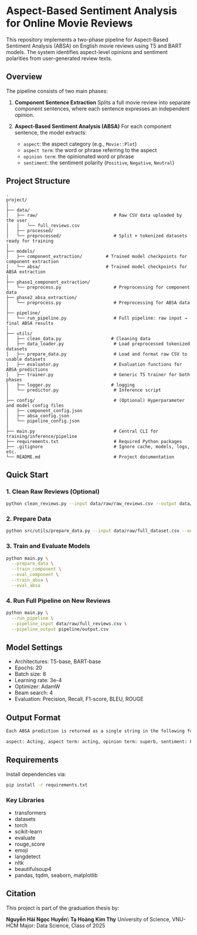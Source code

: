 # Aspect-Based Sentiment Analysis for Online Movie Reviews

This repository implements a two-phase pipeline for Aspect-Based Sentiment Analysis (ABSA) on English movie reviews using T5 and BART models. The system identifies aspect-level opinions and sentiment polarities from user-generated review texts.

## Overview

The pipeline consists of two main phases:

1. **Component Sentence Extraction**
   Splits a full movie review into separate component sentences, where each sentence expresses an independent opinion.

2. **Aspect-Based Sentiment Analysis (ABSA)**
   For each component sentence, the model extracts:

   * `aspect`: the aspect category (e.g., `Movie::Plot`)
   * `aspect term`: the word or phrase referring to the aspect
   * `opinion term`: the opinionated word or phrase
   * `sentiment`: the sentiment polarity (`Positive`, `Negative`, `Neutral`)

## Project Structure

```
.
project/
│
├── data/
│   ├── raw/                             # Raw CSV data uploaded by the user
│   │   └── full_reviews.csv
│   ├── processed/                       
│   └── preprocessed/                    # Split + tokenized datasets ready for training
│
├── models/
│   ├── component_extraction/         # Trained model checkpoints for component extraction
│   └── absa/                         # Trained model checkpoints for ABSA extraction
│
├── phase1_component_extraction/
│   └── preprocess.py                    # Preprocessing for component data
├── phase2_absa_extraction/
│   └── preprocess.py                    # Preprocessing for ABSA data
│
├── pipeline/
│   └── run_pipeline.py                  # Full pipeline: raw input → final ABSA results
│
├── utils/
│   ├── clean_data.py                   # Cleaning data
│   ├── data_loader.py                   # Load preprocessed tokenized datasets
│   ├── prepare_data.py                  # Load and format raw CSV to usable datasets
│   ├── evaluator.py                     # Evaluation functions for ABSA predictions
│   ├── trainer.py                       # Generic T5 trainer for both phases
│   ├── logger.py                       # logging
│   └── predictor.py                     # Inference script
│
├── config/                              # (Optional) Hyperparameter and model config files
│   ├── component_config.json
│   ├── absa_config.json
│   └── pipeline_config.json
│
├── main.py                              # Central CLI for training/inference/pipeline
├── requirements.txt                     # Required Python packages
├── .gitignore                           # Ignore cache, models, logs, etc.
└── README.md                            # Project documentation
```

## Quick Start

### 1. Clean Raw Reviews (Optional)
```bash
python clean_reviews.py --input data/raw/raw_reviews.csv --output data/raw/full_dataset.csv
```
### 2. Prepare Data
```bash
python src/utils/prepare_data.py --input data/raw/full_dataset.csv --output data/processed/
```
### 3. Train and Evaluate Models
```bash
python main.py \
  --prepare_data \
  --train_component \
  --eval_component \
  --train_absa \
  --eval_absa
```
### 4. Run Full Pipeline on New Reviews
```bash
python main.py \
  --run_pipeline \
  --pipeline_input data/raw/full_reviews.csv \
  --pipeline_output pipeline/output.csv
```
## Model Settings

* Architectures: T5-base, BART-base
* Epochs: 20
* Batch size: 8
* Learning rate: 3e-4
* Optimizer: AdamW
* Beam search: 4
* Evaluation: Precision, Recall, F1-score, BLEU, ROUGE

## Output Format
```bash
Each ABSA prediction is returned as a single string in the following format:

aspect: Acting, aspect term: acting, opinion term: superb, sentiment: Positive
```
## Requirements

Install dependencies via:
```bash
pip install -r requirements.txt
```
### Key Libraries

* transformers
* datasets
* torch
* scikit-learn
* evaluate
* rouge\_score
* emoji
* langdetect
* nltk
* beautifulsoup4
* pandas, tqdm, seaborn, matplotlib

## Citation

This project is part of the graduation thesis by:

**Nguyễn Hải Ngọc Huyền**\\
**Tạ Hoàng Kim Thy**
University of Science, VNU-HCM
Major: Data Science, Class of 2025
